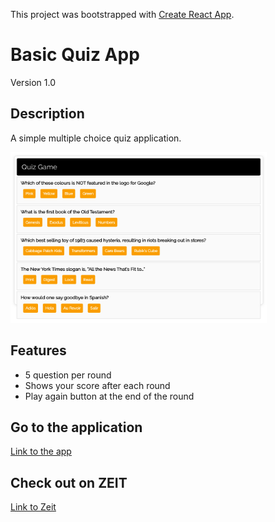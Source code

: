 This project was bootstrapped with [Create React App](https://github.com/facebook/create-react-app).

# Basic Quiz App

Version 1.0

## Description

A simple multiple choice quiz application.<br>

![Screenshot](quiz.png)

## Features

+ 5 question per round
+ Shows your score after each round
+ Play again button at the end of the round

## Go to the application

[Link to the app](https://quiz-game-b55kmdt0u.now.sh/)

## Check out on ZEIT

[Link to Zeit](https://zeit.co/balazs-d/quiz-game/b55kmdt0u) 


